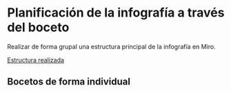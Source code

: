 # Planificación de la infografía a través del boceto



Realizar de forma grupal una estructura principal de la infografía en Miro.

[Estructura realizada](https://miro.com/app/board/o9J_lAF-N9E=/)


## Bocetos de forma individual 





